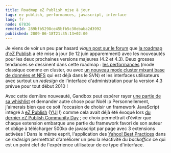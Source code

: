 ```yaml
---
title: Roadmap eZ Publish mise à jour
tags: ez publish, performances, javascript, interface
lang: fr
node: 67836
remoteId: 289bfb5298ce45bfb5c30ebaba2d3992
published: 2009-06-18T21:35:13+02:00
---
```


Je viens de voir un peu par hasard *via*[un post sur le forum](http://ez.no/developer/forum/suggestions/ez_components_templating_engine) que [la roadmap d'eZ Publish](http://ez.no/ezpublish/roadmap) a été mise à jour (le 12 juin apparemment) avec les nouveautés pour les deux prochaines versions majeures (4.2 et 4.3). Deux grosses tendances se dessinent dans cette roadmap : [les performances](/post/les-performances-d-ez-publish) (mode classique comme en cluster, ou avec [un nouveau mode cluster mixant base de données et NFS](http://pubsvn.ez.no/websvn2/filedetails.php?repname=nextgen&amp;path=%2Ftrunk%2Fdoc%2Fspecifications%2Ftrunk%2Fdb_nfs_cluster_handler%2Fdbnfsclusterhandler.txt) qui est déjà dans le SVN) et les interfaces utilisateurs avec surtout un *redesign* de l'interface d'administration pour la version 4.3 prévue pour tout début 2010 !


Avec cette dernière nouveauté, Gandbox peut espérer rayer [une partie de sa whishlist](http://www.gandbox.fr/Blogs/Technologies-Web/Ma-Wish-list-pour-eZ-Publish#eztoc17571_3) et demander autre chose pour Noël :p Personnellement, j'aimerais bien que ce soit l'occasion de choisir un framework JavaScript intégré à [eZ Publish](/tag/ez+publish) (<abbr title="Yahoo! User Interface">YUI</abbr>  !) comme cela avait déjà été évoqué lors [du dernier eZ Publish Community Day](http://www.ez-france.org/Actualites/eZ-Publish-Community) ; ce choix permettrait d'éviter que chaque extension embarque une partie du framework favori de son auteur et oblige à télécharger 500ko de javascript par page avec 3 extensions activées ! Dans le même esprit, l'application des [Yahoo! Best Practices](http://developer.yahoo.com/performance/rules.html) dans ce *redesign* permettrait d'améliorer un peu la réactivité du *backoffice* ce qui est un point clef de l'expérience utilisateur de ce type d'interface.

